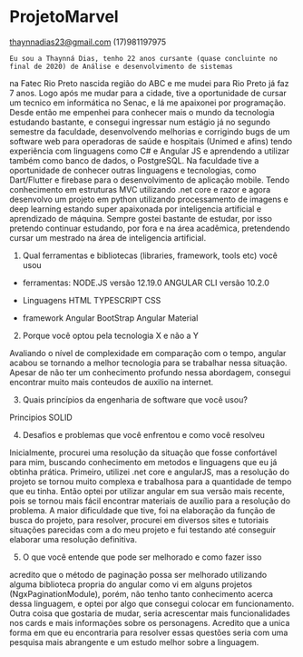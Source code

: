 # ProjetoMarvel

thaynnadias23@gmail.com
(17)981197975	

	Eu sou a Thaynná Dias, tenho 22 anos cursante (quase concluinte no final de 2020) de Análise e desenvolvimento de sistemas 
na Fatec Rio Preto nascida região do ABC e me mudei para Rio Preto já faz 7 anos. Logo após me mudar para a cidade, tive a 
oportunidade de cursar um tecnico em informática no Senac, e lá me apaixonei por programação. Desde então me empenhei para 
conhecer mais o mundo da tecnologia estudando bastante, e consegui ingressar num estágio já no segundo semestre da faculdade, 
desenvolvendo melhorias e corrigindo bugs de um software web para operadoras de saúde e hospitais (Unimed e afins) tendo experiência
com linguagens como C# e Angular JS e aprendendo a utilizar também como banco de dados, o PostgreSQL. 
	Na faculdade tive a oportunidade de conhecer outras linguagens e tecnologias, como Dart/Flutter e firebase para o desenvolvimento
de aplicação mobile. Tendo conhecimento em estruturas MVC utilizando .net core e razor e agora desenvolvo um projeto em python
utilizando processamento de imagens e deep learning estando super apaixonada por inteligencia artificial e aprendizado de máquina. 
Sempre gostei bastante de estudar, por isso pretendo continuar estudando, por fora e na área acadêmica, pretendendo cursar um 
mestrado na área de inteligencia artificial.


1) Qual ferramentas e bibliotecas (libraries, framework, tools etc) você usou

- ferramentas:
NODE.JS versão 12.19.0
ANGULAR CLI versão 10.2.0

- Linguagens
HTML
TYPESCRIPT
CSS

- framework
Angular
BootStrap
Angular Material

2) Porque você optou pela tecnologia X e não a Y
 
Avaliando o nível de complexidade em comparação com o tempo, angular acabou se tornando a melhor tecnologia
para se trabalhar nessa situação. Apesar de não ter um conhecimento profundo nessa abordagem, consegui encontrar
muito mais conteudos de auxilio na internet.

3) Quais princípios da engenharia de software que você usou?

Principios SOLID

4) Desafios e problemas que você enfrentou e como você resolveu

Inicialmente, procurei uma resolução da situação que fosse confortável para mim, buscando conhecimento em 
metodos e linguagens que eu já obtinha prática. Primeiro, utilizei .net core e angularJS, mas a resolução
do projeto se tornou muito complexa e trabalhosa para a quantidade de tempo que eu tinha. Então optei por 
utilizar angular em sua versão mais recente, pois se tornou mais fácil encontrar materiais de auxílio para 
a resolução do problema.  A maior dificuldade que tive, foi na elaboração da função de busca do projeto,
para resolver, procurei em diversos sites e tutoriais situações parecidas com a do meu projeto e fui testando
até conseguir elaborar uma resolução definitiva. 

5) O que você entende que pode ser melhorado e como fazer isso

acredito que o método de paginação possa ser melhorado utilizando alguma biblioteca propria do angular como vi
em alguns projetos (NgxPaginationModule), porém, não tenho tanto conhecimento acerca dessa linguagem, e optei por algo
que consegui colocar em funcionamento. Outra coisa que gostaria de mudar, seria acrescentar mais funcionalidades nos cards
e mais informações sobre os personagens. Acredito que a unica forma em que eu encontraria para resolver essas questões seria
com uma pesquisa mais abrangente e um estudo melhor sobre a linguagem.

